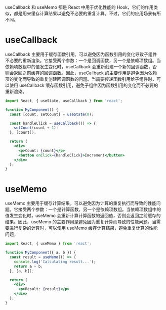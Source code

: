 useCallback 和 useMemo 都是 React 中用于优化性能的 Hook，它们的作用类似，都是用来缓存计算结果以避免不必要的重复计算。不过，它们的应用场景有所不同。

# useCallback
useCallback 主要用于缓存函数引用，可以避免因为函数引用的变化导致子组件不必要的重新渲染。它接受两个参数：一个是回调函数，另一个是依赖项数组。当依赖项数组中的值发生变化时，useCallback 会重新创建一个新的回调函数，否则会返回之前缓存的回调函数。因此，useCallback 的主要作用是避免因为依赖项的变化而导致的重复创建回调函数的问题。当需要传递函数引用给子组件时，可以使用 useCallback 缓存函数引用，避免子组件因为函数引用的变化而不必要的重新渲染。
```jsx
import React, { useState, useCallback } from 'react';

function MyComponent() {
  const [count, setCount] = useState(0);

  const handleClick = useCallback(() => {
    setCount(count + 1);
  }, [count]);

  return (
    <div>
      <p>Count: {count}</p>
      <button onClick={handleClick}>Increment</button>
    </div>
  );
}
```

# useMemo
useMemo 主要用于缓存计算结果，可以避免因为计算的重复执行而导致的性能问题。它接受两个参数：一个是计算函数，另一个是依赖项数组。当依赖项数组中的值发生变化时，useMemo 会重新计算计算函数的返回值，否则会返回之前缓存的结果。因此，useMemo 的主要作用是避免因为重复计算而导致的性能问题。当需要进行复杂的计算时，可以使用 useMemo 缓存计算结果，避免重复计算的性能问题。

```jsx
import React, { useMemo } from 'react';

function MyComponent({ a, b }) {
  const result = useMemo(() => {
    console.log('Calculating result...');
    return a + b;
  }, [a, b]);

  return (
    <div>
      <p>Result: {result}</p>
    </div>
  );
}
```
